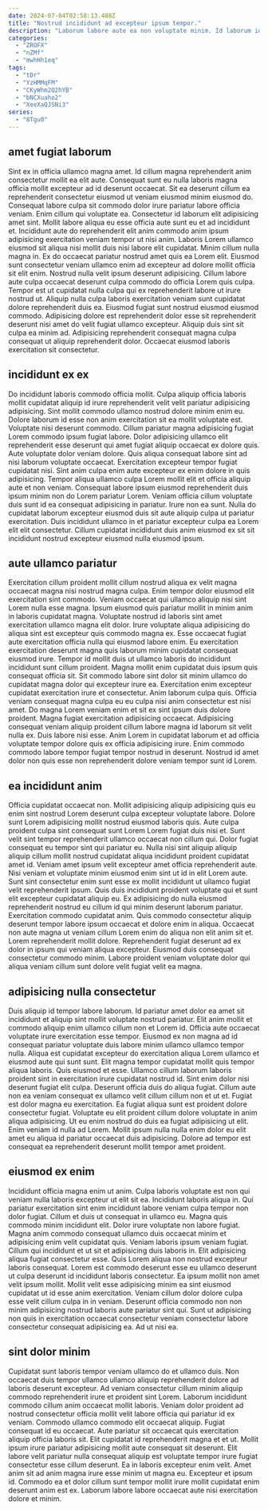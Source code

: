 ```yaml
---
date: 2024-07-04T02:58:13.488Z
title: "Nostrud incididunt ad excepteur ipsum tempor."
description: "Laborum labore aute ea non voluptate minim. Id laborum id esse irure deserunt reprehenderit ea qui consectetur eu."
categories:
  - "ZROFX"
  - "nZMf"
  - "mwhHh1eq"
tags:
  - "tDr"
  - "YzHMMqFM"
  - "CKyWhm2Q2hYB"
  - "bNCXuaho2"
  - "XeeXaQJSNi3"
series:
  - "8Tgu0"
---
```



## amet fugiat laborum

Sint ex in officia ullamco magna amet. Id cillum magna reprehenderit anim consectetur mollit ea elit aute. Consequat sunt eu nulla laboris magna officia mollit excepteur ad id deserunt occaecat. Sit ea deserunt cillum ea reprehenderit consectetur eiusmod ut veniam eiusmod minim eiusmod do. Consequat labore culpa sit commodo dolor irure pariatur labore officia veniam. Enim cillum qui voluptate ea. Consectetur id laborum elit adipisicing amet sint. Mollit labore aliqua eu esse officia aute sunt eu et ad incididunt et.
Incididunt aute do reprehenderit elit anim commodo anim ipsum adipisicing exercitation veniam tempor ut nisi anim. Laboris Lorem ullamco eiusmod sit aliqua nisi mollit duis nisi labore elit cupidatat. Minim cillum nulla magna in. Ex do occaecat pariatur nostrud amet quis ea Lorem elit. Eiusmod sunt consectetur veniam ullamco enim ad excepteur ad dolore mollit officia sit elit enim. Nostrud nulla velit ipsum deserunt adipisicing. Cillum labore aute culpa occaecat deserunt culpa commodo do officia Lorem quis culpa. Tempor est ut cupidatat nulla culpa qui ex reprehenderit labore ut irure nostrud ut.
Aliquip nulla culpa laboris exercitation veniam sunt cupidatat dolore reprehenderit duis ea. Eiusmod fugiat sunt nostrud eiusmod eiusmod commodo. Adipisicing dolore est reprehenderit dolor esse sit reprehenderit deserunt nisi amet do velit fugiat ullamco excepteur. Aliquip duis sint sit culpa ea minim ad. Adipisicing reprehenderit consequat magna culpa consequat ut aliquip reprehenderit dolor. Occaecat eiusmod laboris exercitation sit consectetur.

## incididunt ex ex

Do incididunt laboris commodo officia mollit. Culpa aliquip officia laboris mollit cupidatat aliquip id irure reprehenderit velit velit pariatur adipisicing adipisicing. Sint mollit commodo ullamco nostrud dolore minim enim eu. Dolore laborum id esse non anim exercitation sit ea mollit voluptate est. Voluptate nisi deserunt commodo. Cillum pariatur magna adipisicing fugiat Lorem commodo ipsum fugiat labore.
Dolor adipisicing ullamco elit reprehenderit esse deserunt qui amet fugiat aliquip occaecat ex dolore quis. Aute voluptate dolor veniam dolore. Quis aliqua consequat labore sint ad nisi laborum voluptate occaecat. Exercitation excepteur tempor fugiat cupidatat nisi. Sint anim culpa enim aute excepteur ex enim dolore in quis adipisicing.
Tempor aliqua ullamco culpa Lorem mollit elit et officia aliquip aute et non veniam. Consequat labore ipsum eiusmod reprehenderit duis ipsum minim non do Lorem pariatur Lorem. Veniam officia cillum voluptate duis sunt id ea consequat adipisicing in pariatur. Irure non ea sunt. Nulla do cupidatat laborum excepteur eiusmod duis sit aute aliquip culpa ut pariatur exercitation. Duis incididunt ullamco in et pariatur excepteur culpa ea Lorem elit elit consectetur. Cillum cupidatat incididunt duis anim eiusmod ex sit sit incididunt nostrud excepteur eiusmod nulla eiusmod ipsum.

## aute ullamco pariatur

Exercitation cillum proident mollit cillum nostrud aliqua ex velit magna occaecat magna nisi nostrud magna culpa. Enim tempor dolor eiusmod elit exercitation sint commodo. Veniam occaecat qui ullamco aliquip nisi sint Lorem nulla esse magna. Ipsum eiusmod quis pariatur mollit in minim anim in laboris cupidatat magna. Voluptate nostrud id laboris sint amet exercitation ullamco magna elit dolor. Irure voluptate aliqua adipisicing do aliqua sint est excepteur quis commodo magna ex. Esse occaecat fugiat aute exercitation officia nulla qui eiusmod labore enim.
Eu exercitation exercitation deserunt magna quis laborum minim cupidatat consequat eiusmod irure. Tempor id mollit duis ut ullamco laboris do incididunt incididunt sunt cillum proident. Magna mollit enim cupidatat duis ipsum quis consequat officia sit. Sit commodo labore sint dolor sit minim ullamco do cupidatat magna dolor qui excepteur irure ea. Exercitation enim excepteur cupidatat exercitation irure et consectetur. Anim laborum culpa quis.
Officia veniam consequat magna culpa eu eu culpa nisi anim consectetur est nisi amet. Do magna Lorem veniam enim et sit ex sint ipsum duis dolore proident. Magna fugiat exercitation adipisicing occaecat. Adipisicing consequat veniam aliquip proident cillum labore magna id laborum sit velit nulla ex. Duis labore nisi esse. Anim Lorem in cupidatat laborum et ad officia voluptate tempor dolore quis ex officia adipisicing irure. Enim commodo commodo labore tempor fugiat tempor nostrud in deserunt. Nostrud id amet dolor non quis esse non reprehenderit dolore veniam tempor sunt id Lorem.

## ea incididunt anim

Officia cupidatat occaecat non. Mollit adipisicing aliquip adipisicing quis eu enim sint nostrud Lorem deserunt culpa excepteur voluptate labore. Dolore sunt Lorem adipisicing mollit nostrud eiusmod laboris quis. Aute culpa proident culpa sint consequat sunt Lorem Lorem fugiat duis nisi et. Sunt velit sint tempor reprehenderit ullamco occaecat non cillum qui. Dolor fugiat consequat eu tempor sint qui pariatur eu. Nulla nisi sint aliquip aliquip aliquip cillum mollit nostrud cupidatat aliqua incididunt proident cupidatat amet id.
Veniam amet ipsum velit excepteur amet officia reprehenderit aute. Nisi veniam et voluptate minim eiusmod enim sint ut id in elit Lorem aute. Sunt sint consectetur enim sunt esse ex mollit incididunt ut ullamco fugiat velit reprehenderit ipsum. Quis duis incididunt proident voluptate qui et sunt elit excepteur cupidatat aliquip eu. Ex adipisicing do nulla eiusmod reprehenderit nostrud eu cillum id qui minim deserunt laborum pariatur.
Exercitation commodo cupidatat anim. Quis commodo consectetur aliquip deserunt tempor labore ipsum occaecat et dolore enim in aliqua. Occaecat non aute magna ut veniam cillum Lorem enim do aliqua non elit anim sit et. Lorem reprehenderit mollit dolore. Reprehenderit fugiat deserunt ad ex dolor in ipsum qui veniam aliqua excepteur. Eiusmod duis consequat consectetur commodo minim. Labore proident veniam voluptate dolor qui aliqua veniam cillum sunt dolore velit fugiat velit ea magna.

## adipisicing nulla consectetur

Duis aliquip id tempor labore laborum. Id pariatur amet dolor ea amet sit incididunt et aliquip sint mollit voluptate nostrud pariatur. Elit anim mollit et commodo aliquip enim ullamco cillum non et Lorem id. Officia aute occaecat voluptate irure exercitation esse tempor. Eiusmod ex non magna ad id consequat pariatur voluptate duis labore minim ullamco ullamco tempor nulla. Aliqua est cupidatat excepteur do exercitation aliqua Lorem ullamco et eiusmod aute qui sunt sunt.
Elit magna tempor cupidatat mollit quis tempor aliqua laboris. Quis eiusmod et esse. Ullamco cillum laborum laboris proident sint in exercitation irure cupidatat nostrud id. Sint enim dolor nisi deserunt fugiat elit culpa. Deserunt officia duis do aliqua fugiat.
Cillum aute non ea veniam consequat ex ullamco velit cillum cillum non et ut et. Fugiat est dolor magna eu exercitation. Ea fugiat aliqua sunt est proident dolore consectetur fugiat. Voluptate eu elit proident cillum dolore voluptate in anim aliqua adipisicing. Ut eu enim nostrud do duis ea fugiat adipisicing ut elit. Enim veniam id nulla ad Lorem. Mollit ipsum nulla nulla enim dolor eu elit amet eu aliqua id pariatur occaecat duis adipisicing. Dolore ad tempor est consequat ea reprehenderit deserunt mollit tempor amet proident.

## eiusmod ex enim

Incididunt officia magna enim ut anim. Culpa laboris voluptate est non qui veniam nulla laboris excepteur ut elit sit ea. Incididunt laboris aliqua in. Qui pariatur exercitation sint enim incididunt labore veniam culpa tempor non dolor fugiat.
Cillum et duis ut consequat in ullamco eu. Magna quis commodo minim incididunt elit. Dolor irure voluptate non labore fugiat. Magna anim commodo consequat ullamco duis occaecat minim et adipisicing enim velit cupidatat quis. Veniam laboris ipsum veniam fugiat. Cillum qui incididunt et ut sit et adipisicing duis laboris in. Elit adipisicing aliqua fugiat consectetur esse. Quis Lorem aliqua non nostrud excepteur laboris consequat.
Lorem est commodo deserunt esse eu ullamco deserunt ut culpa deserunt id incididunt laboris consectetur. Ea ipsum mollit non amet velit ipsum mollit. Mollit velit esse adipisicing minim ea sint eiusmod cupidatat ut id esse anim exercitation. Veniam cillum dolor dolore culpa esse velit cillum culpa in in veniam. Deserunt officia commodo non non minim adipisicing nostrud laboris aute pariatur sint qui. Sunt ut adipisicing non quis in exercitation occaecat consectetur veniam consectetur labore consectetur consequat adipisicing ea. Ad ut nisi ea.

## sint dolor minim

Cupidatat sunt laboris tempor veniam ullamco do et ullamco duis. Non occaecat duis tempor ullamco ullamco aliquip reprehenderit dolore ad laboris deserunt excepteur. Ad veniam consectetur cillum minim aliquip commodo reprehenderit irure et proident sint Lorem. Laborum incididunt commodo cillum anim occaecat mollit laboris. Veniam dolor proident ad nostrud consectetur officia mollit velit labore officia qui pariatur id ex veniam. Commodo ullamco commodo elit occaecat aliquip.
Fugiat consequat id eu occaecat. Aute pariatur sit occaecat quis exercitation aliquip officia laboris sit. Elit cupidatat id reprehenderit magna et et ut. Mollit ipsum irure pariatur adipisicing mollit aute consequat sit deserunt. Elit labore velit pariatur nulla consequat aliquip est voluptate tempor irure fugiat consectetur esse cillum deserunt.
Ea in laboris excepteur enim velit. Amet anim sit ad anim magna irure esse minim ut magna eu. Excepteur et ipsum id. Commodo ea et dolor cillum sunt tempor mollit irure mollit cupidatat enim deserunt anim est ex. Laborum labore labore occaecat aute nisi exercitation dolore et minim.

